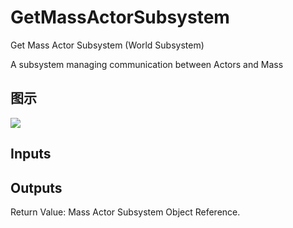 # GetMassActorSubsystem

Get Mass Actor Subsystem (World Subsystem)

A subsystem managing communication between Actors and Mass

## 图示

![]($-20221218-21375787.png)

## Inputs

## Outputs

Return Value: Mass Actor Subsystem Object Reference.

